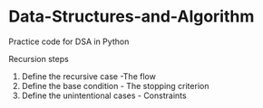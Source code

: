 # Data-Structures-and-Algorithm
Practice code for DSA in Python

Recursion steps
1. Define the recursive case -The flow 
2. Define the base condition - The stopping criterion
3. Define the unintentional cases - Constraints
